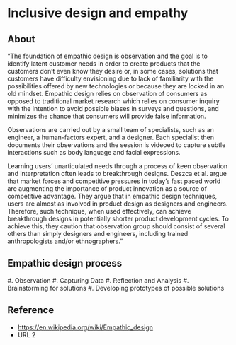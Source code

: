 # Inclusive design and empathy

## About 
“The foundation of empathic design is observation and the goal is to identify latent customer needs in order to create products that the customers don’t even know they desire or, in some cases, solutions that customers have difficulty envisioning due to lack of familiarity with the possibilities offered by new technologies or because they are locked in an old mindset. Empathic design relies on observation of consumers as opposed to traditional market research which relies on consumer inquiry with the intention to avoid possible biases in surveys and questions, and minimizes the chance that consumers will provide false information.

Observations are carried out by a small team of specialists, such as an engineer, a human-factors expert, and a designer. Each specialist then documents their observations and the session is videoed to capture subtle interactions such as body language and facial expressions.

Learning users’ unarticulated needs through a process of keen observation and interpretation often leads to breakthrough designs. Deszca et al. argue that market forces and competitive pressures in today’s fast paced world are augmenting the importance of product innovation as a source of competitive advantage. They argue that in empathic design techniques, users are almost as involved in product design as designers and engineers. Therefore, such technique, when used effectively, can achieve breakthrough designs in potentially shorter product development cycles. To achieve this, they caution that observation group should consist of several others than simply designers and engineers, including trained anthropologists and/or ethnographers.”

## Empathic design process
#. Observation
#. Capturing Data
#. Reflection and Analysis
#. Brainstorming for solutions
#. Developing prototypes of possible solutions


## Reference 
* https://en.wikipedia.org/wiki/Empathic_design
* URL 2